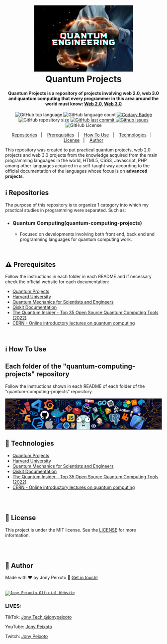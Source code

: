 <h1 align="center">
    <img alt="Quantum Engineering GitHub README" src="https://github.com/jonypeixoto/jonypeixoto/blob/main/assets/quantum-engineering-readme.png" />
    <br>
    Quantum Projects
</h1>

<h4 align="center">
   Quantum Projects is a repository of projects involving web 2.0, web 3.0 and quantum computing that every programmer in this area around the world must know:
   <a href="https://www.oreilly.com/pub/a/web2/archive/what-is-web-20.html/">Web 2.0</a>, <a href="https://www.entrepreneur.com/article/422122">Web 3.0</a>
</h4>
<p align="center">
  <img alt="GitHub top language" src="https://img.shields.io/github/languages/top/jonypeixoto/quantum-computing-projects">
  
  <img alt="GitHub language count" src="https://img.shields.io/github/languages/count/jonypeixoto/quantum-computing-projects">
  
  <a href="https://www.codacy.com/gh/jonypeixoto/full-stack-web2-projects/dashboard?utm_source=github.com&amp;utm_medium=referral&amp;utm_content=jonypeixoto/full-stack-web2-projects&amp;utm_campaign=Badge_Grade">
    <img alt="Codacy Badge" src="https://app.codacy.com/project/badge/Grade/799ca46e878b4a40a8c52ac735f5a1fa">
  </a>
  
  <img alt="GitHub repository size" src="https://img.shields.io/github/repo-size/jonypeixoto/quantum-computing-projects">
  <a href="https://github.com/jonypeixoto/quantum-computing-projects/commits">
   
  <img alt="GitHub last commit" src="https://img.shields.io/github/last-commit/jonypeixoto/quantum-computing-projects">
  </a>
  
  <a href="https://github.com/jonypeixoto/quantum-computing-projects/issues">
    <img alt="Github issues" src="https://img.shields.io/github/issues/jonypeixoto/quantum-computing-projects">
  </a>
  
  <img alt="GitHub License" src="https://img.shields.io/github/license/jonypeixoto/quantum-computing-projects"> 
</p>

<p align="center">
  <a href="#information_source-repositories">Repositories</a>&nbsp;&nbsp;&nbsp;|&nbsp;&nbsp;&nbsp;
  <a href="#warning-prerequisites">Prerequisites</a>&nbsp;&nbsp;&nbsp;|&nbsp;&nbsp;&nbsp;
  <a href="#information_source-how-to-use">How To Use</a>&nbsp;&nbsp;&nbsp;|&nbsp;&nbsp;&nbsp;
  <a href="#rocket-technologies">Technologies</a>&nbsp;&nbsp;&nbsp;|&nbsp;&nbsp;&nbsp;
  <a href="#memo-license">License</a>&nbsp;&nbsp;&nbsp;|&nbsp;&nbsp;&nbsp;
  <a href="#star2-author">Author</a>
</p>

This repository was created to put practical quantum projects, web 2.0 projects and web 3.0 projects from the knowledge acquired from the main programming languages in the world, HTML5, CSS3, Javascript, PHP among other languages acquired in a self-taught way according to the official documentation of the languages whose focus is on <b>advanced projects</b>.

##  :information_source: Repositories

The purpose of this repository is to organize 1 category into which my practical studies in programming were separated. Such as:

* <b><h3>Quantum Computing(quantum-computing-projects)</h3></b>
   * Focused on developments involving both front end, back end and programming languages for quantum computing work.

<br/>

## :warning: Prerequisites

Follow the instructions in each folder in each README and if necessary check the official website for each documentation:

- [Quantum Projects](https://github.com/jonypeixoto/quantum-computing)
- [Harvard University](https://www.classcentral.com/course/edx-the-quantum-world-8358)
- [Quantum Mechanics for Scientists and Engineers](https://www.classcentral.com/course/edx-quantum-mechanics-for-scientists-and-engineers-1-21196)
- [Qiskit Documentation](https://qiskit.org/textbook/what-is-quantum.html)
- [The Quantum Insider - Top 35 Open Source Quantum Computing Tools [2022]](https://thequantuminsider.com/2022/05/27/quantum-computing-tools/)
- [CERN - Online introductory lectures on quantum computing](https://home.cern/news/announcement/computing/online-introductory-lectures-quantum-computing-6-november)

<br/>

## :information_source: How To Use

## Each folder of the "quantum-computing-projects" repository
Follow the instructions shown in each README of each folder of the "quantum-computing-projects" repository.
<br/>

![](https://github.com/JonyPeixoto/jonypeixoto/blob/main/assets/wow.png)  

## :rocket: Technologies

- [Quantum Projects](https://github.com/jonypeixoto/quantum-computing)
- [Harvard University](https://www.classcentral.com/course/edx-the-quantum-world-8358)
- [Quantum Mechanics for Scientists and Engineers](https://www.classcentral.com/course/edx-quantum-mechanics-for-scientists-and-engineers-1-21196)
- [Qiskit Documentation](https://qiskit.org/textbook/what-is-quantum.html)
- [The Quantum Insider - Top 35 Open Source Quantum Computing Tools [2022]](https://thequantuminsider.com/2022/05/27/quantum-computing-tools/)
- [CERN - Online introductory lectures on quantum computing](https://home.cern/news/announcement/computing/online-introductory-lectures-quantum-computing-6-november)

<br/><br/>

## :memo: License
This project is under the MIT license. See the [LICENSE](https://github.com/jonypeixoto/full-stack-web2-projects/blob/main/LICENSE) for more information.

<br/><br/>

## :star2: Author

Made with ♥ by Jony Peixoto :wave: [Get in touch!](https://jonypeixoto.com)

<br/>

<a href="https://www.jonypeixoto.com" target="_blank">
  <code><img alt="Jony Peixoto Official Website" height="30" width="130" src="https://img.shields.io/badge/website-000000?style=for-the-badge&logo=About.me&logoColor=white" /></code>
</a>

<br/>

### LIVES:

TikTok: [Jony Tech @jonypeixoto](https://jonypeixoto.com/tiktok)

YouTube: [Jony Peixoto](https://jonypeixoto.com/youtube)

Twitch: [Jony Peixoto](https://jonypeixoto.com/twitch)
